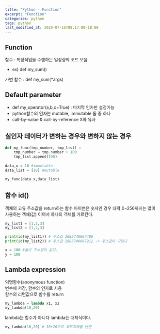 ```yaml
---
title: "Python - Function"
excerpt: "Function"
categories: python
tags: python
last_modified_at: 2020-07-16T08:17:00-18:00
---
```

## Function
함수 : 특정작업을 수행하는 일정량의 코드 모음  
- ex) def my_sum()  

가변 함수 : def my_sum(*args)  

## Default parameter
- def my_operator(a,b,c=True) : 마지막 인자만 설정가능  
- python함수의 인자는 mutable, immutable 둘 중 하나  
- call-by-value & call-by-reference X와 유사  

## 실인자 데이터가 변하는 경우와 변하지 않는 경우
```python
def my_func(tmp_number, tmp_list) :
	tmp_number = tmp_number + 100
	tmp_list.append(100)
	
data_x = 10 #immutable
data_list = [10] #mutable

my_func(data_x,data_list)
```

## 함수 id()
객체의 고유 주소값을 return하는 함수
파이썬은 숫자인 경우 대략 0~256까지는 많이 사용하는 객체(값) 이여서 하나의 객체를 가르킨다.  
```python
my_list1 = [1,2,3]
my_list2 = [1,2,3]

print(id(my_list1)) # 주소값 2685740667400
print(id(my_list2)) # 주소값 2685740667912 -> 주소값이 다르다

x = 100 #둘다 주소값이 같다.
y = 100
```

## Lambda expression
익명함수(anonymous function)  
변수에 저장, 함수의 인자로 사용  
함수의 리턴값으로 함수를 return

```python
my_lambda = lambda x1, x2
my_lambda(10,20)
```

lambda는 함수가 아니다 lambda는 대체식이다.
```python
my_lambda(10,20) # 10+20으로 코드자체를 변환
```
